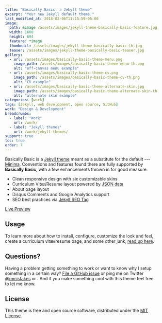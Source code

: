 ```yaml
---
title: "Basically Basic, a Jekyll theme"
excerpt: "Your new Jekyll default theme."
last_modified_at: 2018-02-06T11:15:59-05:00
image: 
  path: &image /assets/images/jekyll-theme-basically-basic-feature.jpg
  width: 1600
  height: 694
  feature: *image
  thumbnail: /assets/images/jekyll-theme-basically-basic-th.jpg
  teaser: /assets/images/jekyll-theme-basically-basic-teaser.jpg
gallery:
  - url: /assets/images/basically-basic-theme-menu.png
    image_path: /assets/images/basically-basic-theme-menu-th.png
    alt: "off-canvas menu example"
  - url: /assets/images/basically-basic-theme-cv.png
    image_path: /assets/images/basically-basic-theme-cv-th.png
    alt: "CV example"
  - url: /assets/images/basically-basic-theme-alternate-skin.jpg
    image_path: /assets/images/basically-basic-theme-alternate-skin-th.jpg
    alt: "alternate skin example"
categories: [work]
tags: [Jekyll, web development, open source, GitHub]
work: "Design & Development"
breadcrumbs:
  - label: "Work"
    url: /work/
  - label: "Jekyll themes"
    url: /work/jekyll-themes/
support: true
toc: true
order: 7
---
```


Basically Basic is a [Jekyll theme](https://jekyllrb.com/docs/themes/) meant as a substitute for the default --- [Minima](https://github.com/jekyll/minima). Conventions and features found there are fully supported by **Basically Basic**, with a few enhancements thrown in for good measure:

- Clean responsive design with six customizable skins
- Curriculum Vitæ/Resume layout powered by [JSON data](http://registry.jsonresume.org/)
- About page layout
- Disqus Comments and Google Analytics support
- SEO best practices via [Jekyll SEO Tag](https://github.com/jekyll/jekyll-seo-tag/)

<p markdown="0">
  <a href="https://mmistakes.github.io/jekyll-theme-basically-basic/" onclick="ga('send', 'event', 'link', 'click', 'Preview Basically Basic');" class="btn">Live Preview</a>
</p>

## Usage

To learn more about how to install, configure, customize the look and feel, create a curriculum vitæ/resume page, and some other junk, [read up here](https://github.com/mmistakes/jekyll-theme-basically-basic).

## Questions?

Having a problem getting something to work or want to know why I setup something in a certain way? [File a GitHub issue](https://github.com/mmistakes/jekyll-theme-basically-basic/issues) or ping me on Twitter [@mmistakes](https://twitter.com/mmistakes) or . And if you make something cool with this theme feel free to let me know.

## License

This theme is free and open source software, distributed under the [MIT License](https://github.com/mmistakes/jekyll-theme-basically-basic/blob/master/LICENSE).
